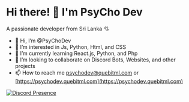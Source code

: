 # Hi there! 👋 I'm PsyCho Dev

A passionate developer from Sri Lanka 💘

- 👋 Hi, I’m @PsyChoDev
- 👀 I’m interested in Js, Python, Html, and CSS
- 🌱 I’m currently learning React.js, Python, and Php
- 💞️ I’m looking to collaborate on Discord Bots, Websites, and other projects
- 📫 How to reach me [psychodev@quebitml.com](mailto:psychodev@quebitml.com) or [https://psychodev.quebitml.com](https://psychodev.quebitml.com)

[![Discord Presence](https://lanyard.cnrad.dev/api/964840473460080661)](https://discord.com/users/964840473460080661)
